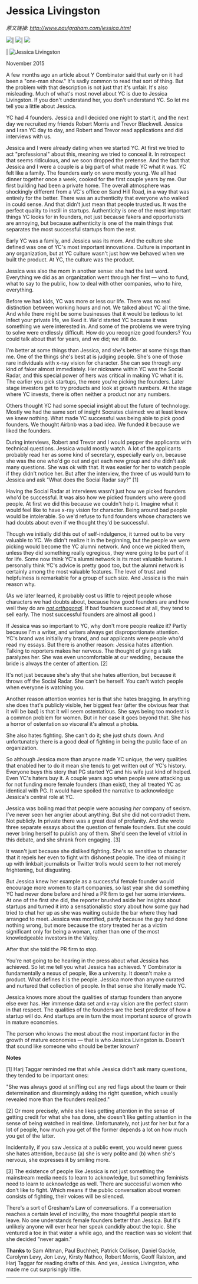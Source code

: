# Jessica Livingston

_原文链接: <http://www.paulgraham.com/jessica.html>_

![](https://s.turbifycdn.com/aah/paulgraham/essays-5.gif)| ![](https://sep.turbifycdn.com/ca/Img/trans_1x1.gif)| [![](https://s.turbifycdn.com/aah/paulgraham/essays-6.gif)](index.html)  
  
| ![Jessica Livingston](https://s.turbifycdn.com/aah/paulgraham/jessica-livingston-4.gif)  
  
November 2015  
  
A few months ago an article about Y Combinator said that early on it had been a "one-man show." It's sadly common to read that sort of thing. But the problem with that description is not just that it's unfair. It's also misleading. Much of what's most novel about YC is due to Jessica Livingston. If you don't understand her, you don't understand YC. So let me tell you a little about Jessica.  
  
YC had 4 founders. Jessica and I decided one night to start it, and the next day we recruited my friends Robert Morris and Trevor Blackwell. Jessica and I ran YC day to day, and Robert and Trevor read applications and did interviews with us.  
  
Jessica and I were already dating when we started YC. At first we tried to act "professional" about this, meaning we tried to conceal it. In retrospect that seems ridiculous, and we soon dropped the pretense. And the fact that Jessica and I were a couple is a big part of what made YC what it was. YC felt like a family. The founders early on were mostly young. We all had dinner together once a week, cooked for the first couple years by me. Our first building had been a private home. The overall atmosphere was shockingly different from a VC's office on Sand Hill Road, in a way that was entirely for the better. There was an authenticity that everyone who walked in could sense. And that didn't just mean that people trusted us. It was the perfect quality to instill in startups. Authenticity is one of the most important things YC looks for in founders, not just because fakers and opportunists are annoying, but because authenticity is one of the main things that separates the most successful startups from the rest.  
  
Early YC was a family, and Jessica was its mom. And the culture she defined was one of YC's most important innovations. Culture is important in any organization, but at YC culture wasn't just how we behaved when we built the product. At YC, the culture was the product.  
  
Jessica was also the mom in another sense: she had the last word. Everything we did as an organization went through her first — who to fund, what to say to the public, how to deal with other companies, who to hire, everything.  
  
Before we had kids, YC was more or less our life. There was no real distinction between working hours and not. We talked about YC all the time. And while there might be some businesses that it would be tedious to let infect your private life, we liked it. We'd started YC because it was something we were interested in. And some of the problems we were trying to solve were endlessly difficult. How do you recognize good founders? You could talk about that for years, and we did; we still do.  
  
I'm better at some things than Jessica, and she's better at some things than me. One of the things she's best at is judging people. She's one of those rare individuals with x-ray vision for character. She can see through any kind of faker almost immediately. Her nickname within YC was the Social Radar, and this special power of hers was critical in making YC what it is. The earlier you pick startups, the more you're picking the founders. Later stage investors get to try products and look at growth numbers. At the stage where YC invests, there is often neither a product nor any numbers.  
  
Others thought YC had some special insight about the future of technology. Mostly we had the same sort of insight Socrates claimed: we at least knew we knew nothing. What made YC successful was being able to pick good founders. We thought Airbnb was a bad idea. We funded it because we liked the founders.  
  
During interviews, Robert and Trevor and I would pepper the applicants with technical questions. Jessica would mostly watch. A lot of the applicants probably read her as some kind of secretary, especially early on, because she was the one who'd go out and get each new group and she didn't ask many questions. She was ok with that. It was easier for her to watch people if they didn't notice her. But after the interview, the three of us would turn to Jessica and ask "What does the Social Radar say?" [1]  
  
Having the Social Radar at interviews wasn't just how we picked founders who'd be successful. It was also how we picked founders who were good people. At first we did this because we couldn't help it. Imagine what it would feel like to have x-ray vision for character. Being around bad people would be intolerable. So we'd refuse to fund founders whose characters we had doubts about even if we thought they'd be successful.  
  
Though we initially did this out of self-indulgence, it turned out to be very valuable to YC. We didn't realize it in the beginning, but the people we were picking would become the YC alumni network. And once we picked them, unless they did something really egregious, they were going to be part of it for life. Some now think YC's alumni network is its most valuable feature. I personally think YC's advice is pretty good too, but the alumni network is certainly among the most valuable features. The level of trust and helpfulness is remarkable for a group of such size. And Jessica is the main reason why.  
  
(As we later learned, it probably cost us little to reject people whose characters we had doubts about, because how good founders are and how well they do are [_not orthogonal_](mean.html). If bad founders succeed at all, they tend to sell early. The most successful founders are almost all good.)  
  
If Jessica was so important to YC, why don't more people realize it? Partly because I'm a writer, and writers always get disproportionate attention. YC's brand was initially my brand, and our applicants were people who'd read my essays. But there is another reason: Jessica hates attention. Talking to reporters makes her nervous. The thought of giving a talk paralyzes her. She was even uncomfortable at our wedding, because the bride is always the center of attention. [2]  
  
It's not just because she's shy that she hates attention, but because it throws off the Social Radar. She can't be herself. You can't watch people when everyone is watching you.  
  
Another reason attention worries her is that she hates bragging. In anything she does that's publicly visible, her biggest fear (after the obvious fear that it will be bad) is that it will seem ostentatious. She says being too modest is a common problem for women. But in her case it goes beyond that. She has a horror of ostentation so visceral it's almost a phobia.  
  
She also hates fighting. She can't do it; she just shuts down. And unfortunately there is a good deal of fighting in being the public face of an organization.  
  
So although Jessica more than anyone made YC unique, the very qualities that enabled her to do it mean she tends to get written out of YC's history. Everyone buys this story that PG started YC and his wife just kind of helped. Even YC's haters buy it. A couple years ago when people were attacking us for not funding more female founders (than exist), they all treated YC as identical with PG. It would have spoiled the narrative to acknowledge Jessica's central role at YC.  
  
Jessica was boiling mad that people were accusing _her_ company of sexism. I've never seen her angrier about anything. But she did not contradict them. Not publicly. In private there was a great deal of profanity. And she wrote three separate essays about the question of female founders. But she could never bring herself to publish any of them. She'd seen the level of vitriol in this debate, and she shrank from engaging. [3]  
  
It wasn't just because she disliked fighting. She's so sensitive to character that it repels her even to fight with dishonest people. The idea of mixing it up with linkbait journalists or Twitter trolls would seem to her not merely frightening, but disgusting.  
  
But Jessica knew her example as a successful female founder would encourage more women to start companies, so last year she did something YC had never done before and hired a PR firm to get her some interviews. At one of the first she did, the reporter brushed aside her insights about startups and turned it into a sensationalistic story about how some guy had tried to chat her up as she was waiting outside the bar where they had arranged to meet. Jessica was mortified, partly because the guy had done nothing wrong, but more because the story treated her as a victim significant only for being a woman, rather than one of the most knowledgeable investors in the Valley.  
  
After that she told the PR firm to stop.  
  
You're not going to be hearing in the press about what Jessica has achieved. So let me tell you what Jessica has achieved. Y Combinator is fundamentally a nexus of people, like a university. It doesn't make a product. What defines it is the people. Jessica more than anyone curated and nurtured that collection of people. In that sense she literally made YC.  
  
Jessica knows more about the qualities of startup founders than anyone else ever has. Her immense data set and x-ray vision are the perfect storm in that respect. The qualities of the founders are the best predictor of how a startup will do. And startups are in turn the most important source of growth in mature economies.  
  
The person who knows the most about the most important factor in the growth of mature economies — that is who Jessica Livingston is. Doesn't that sound like someone who should be better known?  
  
  
  
  
  
  
  
**Notes**  
  
[1] Harj Taggar reminded me that while Jessica didn't ask many questions, they tended to be important ones:  
  
"She was always good at sniffing out any red flags about the team or their determination and disarmingly asking the right question, which usually revealed more than the founders realized."  
  
[2] Or more precisely, while she likes getting attention in the sense of getting credit for what she has done, she doesn't like getting attention in the sense of being watched in real time. Unfortunately, not just for her but for a lot of people, how much you get of the former depends a lot on how much you get of the latter.  
  
Incidentally, if you saw Jessica at a public event, you would never guess she hates attention, because (a) she is very polite and (b) when she's nervous, she expresses it by smiling more.  
  
[3] The existence of people like Jessica is not just something the mainstream media needs to learn to acknowledge, but something feminists need to learn to acknowledge as well. There are successful women who don't like to fight. Which means if the public conversation about women consists of fighting, their voices will be silenced.  
  
There's a sort of Gresham's Law of conversations. If a conversation reaches a certain level of incivility, the more thoughtful people start to leave. No one understands female founders better than Jessica. But it's unlikely anyone will ever hear her speak candidly about the topic. She ventured a toe in that water a while ago, and the reaction was so violent that she decided "never again."  
  
**Thanks** to Sam Altman, Paul Buchheit, Patrick Collison, Daniel Gackle, Carolynn Levy, Jon Levy, Kirsty Nathoo, Robert Morris, Geoff Ralston, and Harj Taggar for reading drafts of this. And yes, Jessica Livingston, who made me cut surprisingly little.  
  
  
  
  
---
